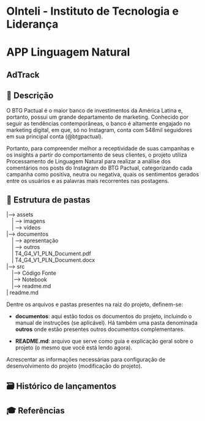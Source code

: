 # OInteli - Instituto de Tecnologia e Liderança

# APP Linguagem Natural

## AdTrack 


## 📝 Descrição

O BTG Pactual é o maior banco de investimentos da América Latina e, portanto, possui um grande departamento de marketing. Conhecido por seguir as tendências contemporâneas, o banco é altamente engajado no marketing digital, em que, só no Instagram, conta com 548mil seguidores em sua principal conta (@btgpactual).

Portanto, para compreender melhor a receptividade de suas campanhas e os insights a partir do comportamento de seus clientes, o projeto utiliza Processamento de Linguagem Natural para realizar a análise dos comentários nos posts do Instagram do BTG Pactual, categorizando cada campanha como positiva, neutra ou negativa, quais os sentimentos gerados entre os usuários e as palavras mais recorrentes nas postagens.

## 📁 Estrutura de pastas

|--> assets<br>
  &emsp;| --> imagens <br>
  &emsp;| --> vídeos <br>
|--> documentos<br>
  &emsp;| --> apresentação <br>
  &emsp;| --> outros <br>
  &emsp;| T4_G4_V1_PLN_Document.pdf<br>
  &emsp;| T4_G4_V1_PLN_Document.docx<br>
|--> src<br>
  &emsp;|--> Código Fonte<br>
  &emsp;|--> Notebook<br>
  &emsp;|--> readme.md<br>
| readme.md<br>

Dentre os arquivos e pastas presentes na raiz do projeto, definem-se:


- <b>documentos</b>: aqui estão todos os documentos do projeto, incluindo o manual de instruções (se aplicável). Há também uma pasta denominada <b>outros</b> onde estão presentes outros documentos complementares.

- <b>README.md</b>: arquivo que serve como guia e explicação geral sobre o projeto (o mesmo que você está lendo agora).


Acrescentar as informações necessárias para configuração de desenvolvimento do projeto (modificação do projeto).


## 🗃 Histórico de lançamentos



## 🎓 Referências


